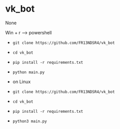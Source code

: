 # vk_bot
 None



Win + r --> powershell

* `git clone https://github.com/FR13NDSR4/vk_bot`
* `cd vk_bot`
* `pip install -r requirements.txt`
* `python main.py`

* on Linux

* `git clone https://github.com/FR13NDSR4/vk_bot`
* `cd vk_bot`
* `pip install -r requirements.txt`
* `python3 main.py`
